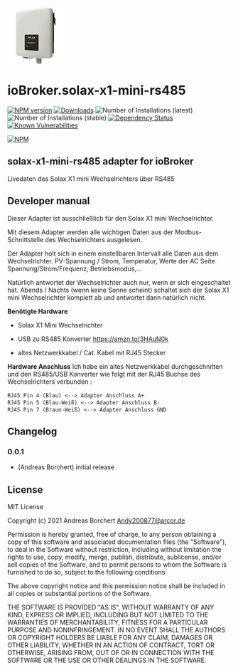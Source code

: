 ![Logo](admin/solax-x1-mini-rs485.png)
# ioBroker.solax-x1-mini-rs485

[![NPM version](http://img.shields.io/npm/v/iobroker.solax-x1-mini-rs485.svg)](https://www.npmjs.com/package/iobroker.solax-x1-mini-rs485)
[![Downloads](https://img.shields.io/npm/dm/iobroker.solax-x1-mini-rs485.svg)](https://www.npmjs.com/package/iobroker.solax-x1-mini-rs485)
![Number of Installations (latest)](http://iobroker.live/badges/solax-x1-mini-rs485-installed.svg)
![Number of Installations (stable)](http://iobroker.live/badges/solax-x1-mini-rs485-stable.svg)
[![Dependency Status](https://img.shields.io/david/Andy200877/iobroker.solax-x1-mini-rs485.svg)](https://david-dm.org/Andy200877/iobroker.solax-x1-mini-rs485)
[![Known Vulnerabilities](https://snyk.io/test/github/Andy200877/ioBroker.solax-x1-mini-rs485/badge.svg)](https://snyk.io/test/github/Andy200877/ioBroker.solax-x1-mini-rs485)

[![NPM](https://nodei.co/npm/iobroker.solax-x1-mini-rs485.png?downloads=true)](https://nodei.co/npm/iobroker.solax-x1-mini-rs485/)

## solax-x1-mini-rs485 adapter for ioBroker

Livedaten des Solax X1 mini Wechselrichters über RS485

## Developer manual
Dieser Adapter ist ausschließlich für den Solax X1 mini Wechselrichter.

Mit diesem Adapter werden alle wichtigen Daten aus der Modbus-Schnittstelle des Wechselrichters ausgelesen.

Der Adapter holt sich in einem einstellbaren Intervall alle Daten aus dem Wechselrichter.
PV-Spannung / Strom, Temperatur, Werte der AC Seite Spannung/Strom/Frequenz, Betriebsmodus,...

Natürlich antwortet der Wechselrichter auch nur, wenn er sich eingeschaltet hat.
Abends / Nachts (wenn keine Sonne scheint) schaltet sich der Solax X1 mini Wechselrichter komplett ab und antwortet dann natürlich nicht.


<b>Benötigte Hardware</b>

 - Solax X1 Mini Wechselrichter

 - USB zu RS485 Konverter https://amzn.to/3HAuN0k

 - altes Netzwerkkabel / Cat. Kabel mit RJ45 Stecker
 

<b>Hardware Anschluss</b>
Ich habe ein altes Netzwerkkabel durchgeschnitten und den RS485/USB Konverter wie folgt mit der RJ45 Buchse des Wechselrichters verbunden :

```
RJ45 Pin 4 (Blau) <--> Adapter Anschluss A+
RJ45 Pin 5 (Blau-Weiß) <--> Adapter Anschluss B-
RJ45 Pin 7 (Braun-Weiß) <--> Adapter Anschluss GND
```

## Changelog

### 0.0.1
* (Andreas Borchert) initial release

## License
MIT License

Copyright (c) 2021 Andreas Borchert <Andy200877@arcor.de>

Permission is hereby granted, free of charge, to any person obtaining a copy
of this software and associated documentation files (the "Software"), to deal
in the Software without restriction, including without limitation the rights
to use, copy, modify, merge, publish, distribute, sublicense, and/or sell
copies of the Software, and to permit persons to whom the Software is
furnished to do so, subject to the following conditions:

The above copyright notice and this permission notice shall be included in all
copies or substantial portions of the Software.

THE SOFTWARE IS PROVIDED "AS IS", WITHOUT WARRANTY OF ANY KIND, EXPRESS OR
IMPLIED, INCLUDING BUT NOT LIMITED TO THE WARRANTIES OF MERCHANTABILITY,
FITNESS FOR A PARTICULAR PURPOSE AND NONINFRINGEMENT. IN NO EVENT SHALL THE
AUTHORS OR COPYRIGHT HOLDERS BE LIABLE FOR ANY CLAIM, DAMAGES OR OTHER
LIABILITY, WHETHER IN AN ACTION OF CONTRACT, TORT OR OTHERWISE, ARISING FROM,
OUT OF OR IN CONNECTION WITH THE SOFTWARE OR THE USE OR OTHER DEALINGS IN THE
SOFTWARE.
